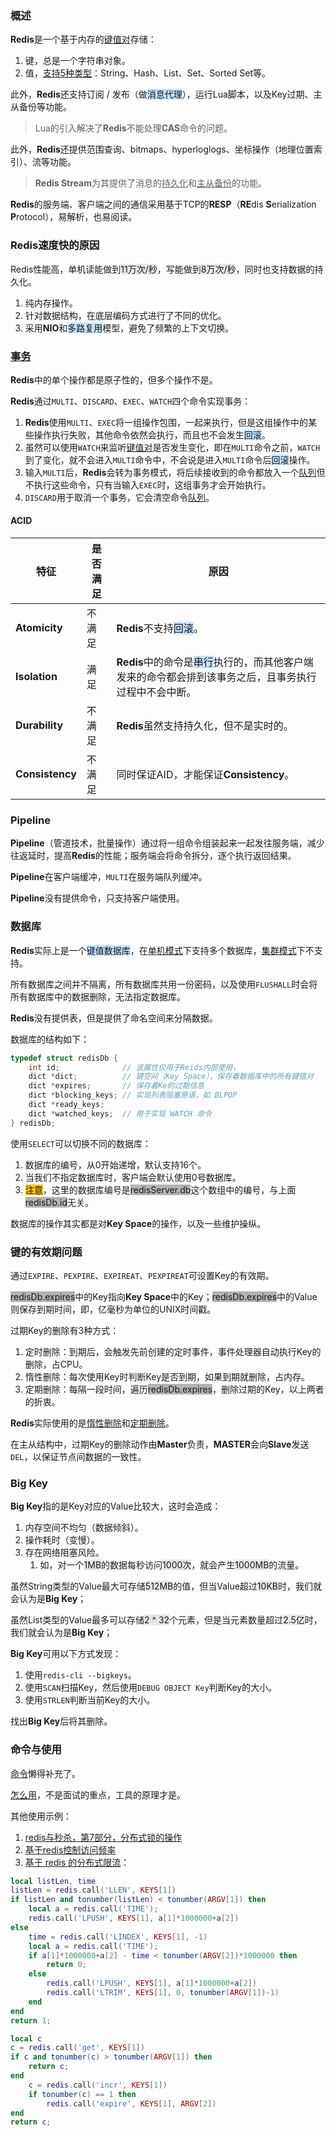 ### 概述

**Redis**是一个基于内存的<u>键值对</u>存储：

1. 键，总是一个字符串对象。
2. 值，[支持5种类型](https://www.runoob.com/redis/redis-data-types.html)：String、Hash、List、Set、Sorted Set等。

此外，**Redis**还支持订阅 / 发布（做<span style=background:#c2e2ff>消息代理</span>），运行Lua脚本，以及Key过期、主从备份等功能。

> Lua的引入解决了**Redis**不能处理**CAS**命令的问题。

此外，**Redis**还提供范围查询、bitmaps、hyperloglogs、坐标操作（地理位置索引）、流等功能。

> **Redis Stream**为其提供了消息的<u>持久化</u>和<u>主从备份</u>的功能。

**Redis**的服务端、客户端之间的通信采用基于TCP的**RESP**（**RE**dis **S**erialization **P**rotocol），易解析，也易阅读。



### Redis速度快的原因

Redis性能高，单机读能做到<span style=background:#e6e6e6>11万次/秒</span>，写能做到<span style=background:#e6e6e6>8万次/秒</span>，同时也支持数据的持久化。

1. 纯内存操作。
2. 针对数据结构，在底层编码方式进行了不同的优化。
3. 采用**NIO**和<span style=background:#c2e2ff>多路复用</span>模型，避免了频繁的上下文切换。



### [事务](https://www.runoob.com/redis/redis-data-types.html)

**Redis**中的单个操作都是原子性的，但多个操作不是。

**Redis**通过`MULTI`、`DISCARD`、`EXEC`、`WATCH`四个命令实现事务：

1. **Redis**使用`MULTI`、`EXEC`将一组操作包围，一起来执行，但是这组操作中的某些操作执行失败，其他命令依然会执行，而且也不会发生<span style=background:#c2e2ff>回滚</span>。
2. 虽然可以使用`WATCH`来监听<u>键值对</u>是否发生变化，即在`MULTI`命令之前，`WATCH`到了变化，就不会进入`MULTI`命令中，不会说是进入`MULTI`命令后<span style=background:#c2e2ff>回滚</span>操作。
3. 输入`MULTI`后，**Redis**会转为事务模式，将后续接收到的命令都放入一个<u>队列</u>但不执行这些命令，只有当输入`EXEC`时，这组事务才会开始执行。
4. `DISCARD`用于取消一个事务，它会清空命令<u>队列</u>。

#### ACID

| 特征            | 是否满足 | 原因                                                         |
| --------------- | -------- | ------------------------------------------------------------ |
| **Atomicity**   | 不满足   | **Redis**不支持<span style=background:#c2e2ff>回滚</span>。  |
| **Isolation**   | 满足     | **Redis**中的命令是<span style=background:#c2e2ff>串行</span>执行的，而其他客户端发来的命令都会排到该事务之后，且事务执行过程中不会中断。 |
| **Durability**  | 不满足   | **Redis**虽然支持持久化，但不是实时的。                      |
| **Consistency** | 不满足   | 同时保证AID，才能保证**Consistency**。                       |



### Pipeline

**Pipeline**（管道技术，批量操作）通过将一组命令组装起来一起发往服务端，减少往返延时，提高**Redis**的性能；服务端会将命令拆分，逐个执行返回结果。

**Pipeline**在客户端缓冲，`MULTI`在服务端队列缓冲。

**Pipeline**没有提供命令，只支持客户端使用。



### 数据库

**Redis**实际上是一个<span style=background:#c2e2ff>键值数据库</span>，在<u>单机模式</u>下支持多个数据库，<u>集群模式</u>下不支持。

所有数据库之间并不隔离，所有数据库共用一份密码，以及使用`FLUSHALL`时会将所有数据库中的数据删除，无法指定数据库。

**Redis**没有提供表，但是提供了命名空间来分隔数据。

数据库的结构如下：

```c
typedef struct redisDb {
    int id; 			 // 该属性仅用于Reids内部使用，
    dict *dict; 		 // 键空间（Key Space），保存着数据库中的所有键值对
    dict *expires;       // 保存着Ke的过期信息
    dict *blocking_keys; // 实现列表阻塞原语，如 BLPOP
    dict *ready_keys;
    dict *watched_keys;  // 用于实现 WATCH 命令
} redisDb;
```

使用`SELECT`可以切换不同的数据库：

1. 数据库的编号，从0开始递增，默认支持16个。
2. 当我们不指定数据库时，客户端会默认使用0号数据库。
3. <span style=background:#fdc200>注意</span>，这里的数据库编号是<span style=background:#b3b3b3>redisServer.db</span>这个数组中的编号，与上面<span style=background:#b3b3b3>redisDb.id</span>无关。

数据库的操作其实都是对**Key Space**的操作，以及一些维护操纵。



### 键的有效期问题

通过`EXPIRE`、`PEXPIRE`、`EXPIREAT`、`PEXPIREAT`可设置Key的有效期。

<span style=background:#b3b3b3>redisDb.expires</span>中的Key指向**Key Space**中的Key；<span style=background:#b3b3b3>redisDb.expires</span>中的Value则保存到期时间，即，亿毫秒为单位的UNIX时间戳。

过期Key的删除有3种方式：

1. 定时删除：到期后，会触发先前创建的定时事件，事件处理器自动执行Key的删除，占CPU。
2. 惰性删除：每次使用Key时判断Key是否到期，如果到期就删除，占内存。
3. 定期删除：每隔一段时间，遍历<span style=background:#b3b3b3>redisDb.expires</span>，删除过期的Key，以上两者的折衷。

**Redis**实际使用的是<u>惰性删除</u>和<u>定期删除</u>。

在主从结构中，过期Key的删除动作由**Master**负责，**MASTER**会向**Slave**发送`DEL`，以保证节点间数据的一致性。



### Big Key

**Big Key**指的是Key对应的Value比较大，这时会造成：

1. 内存空间不均匀（数据倾斜）。
2. 操作耗时（变慢）。
3. 存在网络阻塞风险。
   1. 如，对一个<span style=background:#e6e6e6>1MB</span>的数据每秒访问<span style=background:#e6e6e6>1000次</span>，就会产生<span style=background:#e6e6e6>1000MB</span>的流量。

虽然String类型的Value最大可存储<span style=background:#e6e6e6>512MB</span>的值，但当Value超过<span style=background:#e6e6e6>10KB</span>时，我们就会认为是**Big Key**；

虽然List类型的Value最多可以存储<span style=background:#e6e6e6>2 ^ 32</span>个元素，但是当元素数量超过<span style=background:#e6e6e6>2.5亿</span>时，我们就会认为是**Big Key**；

**Big Key**可用以下方式发现：

1. 使用`redis-cli --bigkeys`。
2. 使用`SCAN`扫描Key，然后使用`DEBUG OBJECT Key`判断Key的大小。
3. 使用`STRLEN`判断当前Key的大小。

找出**Big Key**后将其删除。



### 命令与使用

[命令](https://redis.io/commands)懒得补充了。

[怎么用](https://www.cnblogs.com/edisonfeng/p/3571870.html)，不是面试的重点，工具的原理才是。

其他使用示例：

1. [redis与秒杀，第7部分，分布式锁的操作](https://www.zhihu.com/question/20978066/answer/2027433026)
2. [基于redis控制访问频率](https://www.cnblogs.com/duanxz/p/4494072.html)
3. [基于 redis 的分布式限流](https://www.cnblogs.com/duanxz/p/4123068.html#c-2)：

```lua
local listLen, time
listLen = redis.call('LLEN', KEYS[1])
if listLen and tonumber(listLen) < tonumber(ARGV[1]) then
    local a = redis.call('TIME');
    redis.call('LPUSH', KEYS[1], a[1]*1000000+a[2])
else
    time = redis.call('LINDEX', KEYS[1], -1)
    local a = redis.call('TIME');
    if a[1]*1000000+a[2] - time < tonumber(ARGV[2])*1000000 then
        return 0;
    else
        redis.call('LPUSH', KEYS[1], a[1]*1000000+a[2])
        redis.call('LTRIM', KEYS[1], 0, tonumber(ARGV[1])-1)
    end
end
return 1;
```

```lua
local c
c = redis.call('get', KEYS[1])
if c and tonumber(c) > tonumber(ARGV[1]) then
    return c;
end
    c = redis.call('incr', KEYS[1])
    if tonumber(c) == 1 then
        redis.call('expire', KEYS[1], ARGV[2])
end
return c;
```

